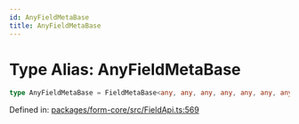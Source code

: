 ```yaml
---
id: AnyFieldMetaBase
title: AnyFieldMetaBase
---
```


<!-- DO NOT EDIT: this page is autogenerated from the type comments -->

# Type Alias: AnyFieldMetaBase

```ts
type AnyFieldMetaBase = FieldMetaBase<any, any, any, any, any, any, any, any, any, any, any, any, any, any, any, any, any>;
```

Defined in: [packages/form-core/src/FieldApi.ts:569](https://github.com/TanStack/form/blob/main/packages/form-core/src/FieldApi.ts#L569)
